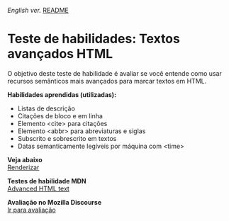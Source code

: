 <span><i>English ver.</i> <a href="https://github.com/alexandre-j-dev/Mozilla-Developer-Network-HTML/blob/main/Test%20your%20skills_%20Advanced%20HTML%20text/README.en.md"> README</a></span>

<h1>Teste de habilidades: Textos avançados HTML</h1>

<p> O objetivo deste teste de habilidade é avaliar se você entende como usar recursos semânticos mais avançados para marcar textos em HTML. </p>

<strong>Habilidades aprendidas (utilizadas):</strong>
<ul>  
<li>Listas de descrição</li>
<li>Citações de bloco e em linha</li>
<li>Elemento &lt;cite&gt; para citações</li>
<li>Elemento &lt;abbr&gt; para abreviaturas e siglas</li>
<li>Subscrito e sobrescrito em textos</li>
<li>Datas semanticamente legíveis por máquina com  &lt;time&gt;</li>
</ul>

<strong>Veja abaixo</strong><br>
<a href="https://htmlpreview.github.io/?https://github.com/alexandre-j-dev/Mozilla-Developer-Network-HTML/blob/HTML/Test%20your%20skills_%20Advanced%20HTML%20text/index.html"> Renderizar </a><br>

<strong>Testes de habilidade MDN</strong><br>
<a href="https://developer.mozilla.org/en-US/docs/Learn/HTML/Introduction_to_HTML/Test_your_skills:_Advanced_HTML_text"> Advanced HTML text </a>

<strong>Avaliação no Mozilla Discourse</strong><br>
<a href="https://discourse.mozilla.org/t/assessment-wanted-for-html-advanced-text-skill-test-1/106611/2">Ir para avaliação </a>
